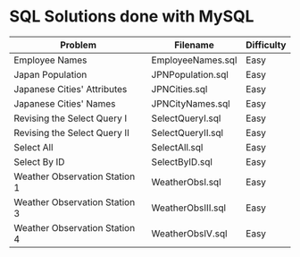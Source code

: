 # SQL Solutions done with MySQL

| Problem | Filename | Difficulty |
| --- | --- | --- |
| Employee Names | EmployeeNames.sql | Easy |
| Japan Population | JPNPopulation.sql | Easy |
| Japanese Cities' Attributes | JPNCities.sql | Easy |
| Japanese Cities' Names | JPNCityNames.sql | Easy |
| Revising the Select Query I | SelectQueryI.sql | Easy |
| Revising the Select Query II | SelectQueryII.sql | Easy |
| Select All | SelectAll.sql | Easy |
| Select By ID | SelectByID.sql | Easy |
| Weather Observation Station 1 | WeatherObsI.sql | Easy |
| Weather Observation Station 3 | WeatherObsIII.sql | Easy |
| Weather Observation Station 4 | WeatherObsIV.sql | Easy |
